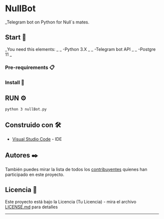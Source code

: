 # NullBot

_Telegram bot on Python for Null´s mates.

## Start 🚀

_You need this elements: _
_   -Python 3.X _
_   -Telegram bot API _
_   -Postgre 11 _

### Pre-requirements 📋



### Install 🔧



## RUN ⚙️

```
python 3 nullBot.py
```

## Construido con 🛠️


* [Visual Studio Code](https://code.visualstudio.com/) - IDE


## Autores ✒️


También puedes mirar la lista de todos los [contribuyentes](https://github.com/your/project/contributors) quíenes han participado en este proyecto. 

## Licencia 📄

Este proyecto está bajo la Licencia (Tu Licencia) - mira el archivo [LICENSE.md](LICENSE.md) para detalles

---
